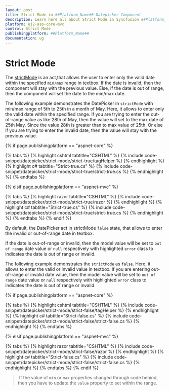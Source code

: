 ```yaml
---
layout: post
title: Strict Mode in ##Platform_Name## Datepicker Component
description: Learn here all about Strict Mode in Syncfusion ##Platform_Name## Datepicker component and more.
platform: ej2-asp-core-mvc
control: Strict Mode
publishingplatform: ##Platform_Name##
documentation: ug
---
```



# Strict Mode

The [strictMode](https://help.syncfusion.com/cr/aspnetcore-js2/Syncfusion.EJ2.Calendars.DatePicker.html#Syncfusion_EJ2_Calendars_DatePicker_StrictMode)
is an act,that allows the user to enter only the valid date within the specified `min/max` range in textbox.
If the date is invalid, then the component will stay with the previous value.
Else, if the date is out of range, then the component will set the date to the min/max date.

The following example demonstrates the DatePicker in `strictMode` with min/max range of 5th to 25th in a month of May.
Here, it allows to enter only the valid date within the specified range. If you are trying to enter the out-of-range value as like 28th of May,
then the value will set to the max date of 25th May. Since the value 28th is greater than to max value of 25th.
Or else if you are trying to enter the invalid date, then the value will stay with the previous value.

{% if page.publishingplatform == "aspnet-core" %}

{% tabs %}
{% highlight cshtml tabtitle="CSHTML" %}
{% include code-snippet/datepicker/strict-mode/strict-true/tagHelper %}
{% endhighlight %}
{% highlight c# tabtitle="Strict-true.cs" %}
{% include code-snippet/datepicker/strict-mode/strict-true/strict-true.cs %}
{% endhighlight %}
{% endtabs %}

{% elsif page.publishingplatform == "aspnet-mvc" %}

{% tabs %}
{% highlight razor tabtitle="CSHTML" %}
{% include code-snippet/datepicker/strict-mode/strict-true/razor %}
{% endhighlight %}
{% highlight c# tabtitle="Strict-true.cs" %}
{% include code-snippet/datepicker/strict-mode/strict-true/strict-true.cs %}
{% endhighlight %}
{% endtabs %}
{% endif %}



By default, the DatePicker act in strictMode `false` state, that allows to enter the invalid or out-of-range date in textbox.

If the date is out-of-range or invalid, then the model value will be set to `out of range` date
value or `null` respectively with highlighted  `error` class to indicates the date is out of range or invalid.

The following example demonstrates the `strictMode` as `false`. Here, it allows to enter the
valid or invalid value in textbox.
If you are entering out-of-range or invalid date value, then the model value will be set to
`out of range` date value or `null` respectively with highlighted  `error` class to indicates
the date is out of range or invalid.

{% if page.publishingplatform == "aspnet-core" %}

{% tabs %}
{% highlight cshtml tabtitle="CSHTML" %}
{% include code-snippet/datepicker/strict-mode/strict-false/tagHelper %}
{% endhighlight %}
{% highlight c# tabtitle="Strict-false.cs" %}
{% include code-snippet/datepicker/strict-mode/strict-false/strict-false.cs %}
{% endhighlight %}
{% endtabs %}

{% elsif page.publishingplatform == "aspnet-mvc" %}

{% tabs %}
{% highlight razor tabtitle="CSHTML" %}
{% include code-snippet/datepicker/strict-mode/strict-false/razor %}
{% endhighlight %}
{% highlight c# tabtitle="Strict-false.cs" %}
{% include code-snippet/datepicker/strict-mode/strict-false/strict-false.cs %}
{% endhighlight %}
{% endtabs %}
{% endif %}



> If the value of `min` or `max` properties changed through code behind,
then you have to update the `value` property to set within the range.
